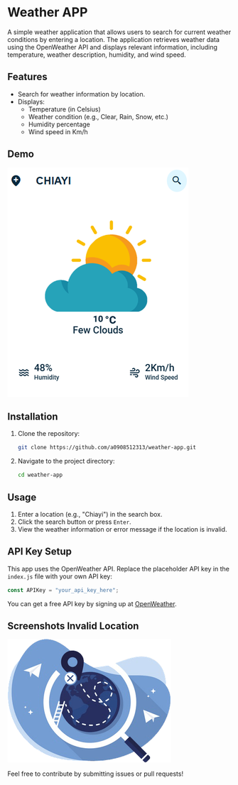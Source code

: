 # Weather APP

A simple weather application that allows users to search for current weather conditions by entering a location. The application retrieves weather data using the OpenWeather API and displays relevant information, including temperature, weather description, humidity, and wind speed.

## Features

-   Search for weather information by location.
-   Displays:
    -   Temperature (in Celsius)
    -   Weather condition (e.g., Clear, Rain, Snow, etc.)
    -   Humidity percentage
    -   Wind speed in Km/h

## Demo

![Demo Image](screen-shot.png)

## Installation

1. Clone the repository:

    ```bash
    git clone https://github.com/a0908512313/weather-app.git
    ```

2. Navigate to the project directory:
    ```bash
    cd weather-app
    ```

## Usage

1. Enter a location (e.g., "Chiayi") in the search box.
2. Click the search button or press `Enter`.
3. View the weather information or error message if the location is invalid.

## API Key Setup

This app uses the OpenWeather API. Replace the placeholder API key in the `index.js` file with your own API key:

```javascript
const APIKey = "your_api_key_here";
```

You can get a free API key by signing up at [OpenWeather](https://openweathermap.org/).

## Screenshots Invalid Location

![Invalid Location Screenshot](images/404.png)

Feel free to contribute by submitting issues or pull requests!
